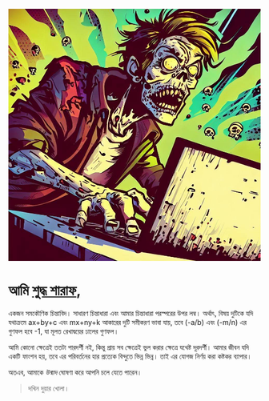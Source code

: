 <img src="zombie~2.jpeg" alt="Comic art of a zombie by Bing AI"></img>

# আমি [শুদ্ধ শারাফ](https://github.com/sudo318),

একজন সমকৌণিক চিন্তাবিদ। সাধারণ চিন্তাধারা এবং আমার চিন্তাধারা পরস্পরের উপর লম্ব। অর্থাৎ, বিষয় দুটিকে যদি যথাক্রমে ax+by+c এবং mx+ny+k আকারের দুটি সমীকরণ ভাবা যায়, তবে (-a/b) এবং (-m/n) এর গুণফল হবে -1, যা মূলত রেখাদ্বয়ের ঢালের গুণফল।

আমি কোনো ক্ষেত্রেই ততটা পারদর্শী নই, কিন্তু প্রায় সব ক্ষেত্রেই ভুল করার ক্ষেত্রে যথেষ্ট দূরদর্শী। আমার জীবন যদি একটি ফাংশন হয়, তবে এর পরিবর্তনের হার প্রত্যেক বিন্দুতে ভিন্ন ভিন্ন। তাই এর যোগজ নির্ণয় করা কষ্টকর ব্যাপার।

অতএব, আমাকে *উন্মাদ* ঘোষণা করে আপনি চলে যেতে পারেন।

> দখিন দুয়ার খোলা।

